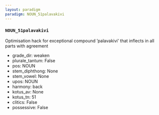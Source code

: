 ```yaml
---
layout: paradigm
paradigm: NOUN_51palavakivi
---
```

### ` NOUN_51palavakivi `

Optimisation hack for exceptional compound ’palavakivi’ that inflects in all parts with agreement
* grade_dir: weaken
* plurale_tantum: False
* pos: NOUN
* stem_diphthong: None
* stem_vowel: None
* upos: NOUN
* harmony: back
* kotus_av: None
* kotus_tn: 51
* clitics: False
* possessive: False
